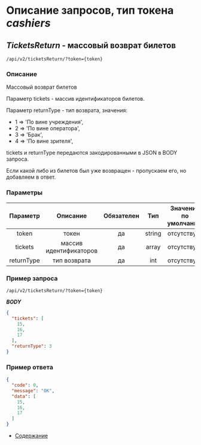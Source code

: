 Описание запросов, тип токена _cashiers_
========================================

_TicketsReturn_ - массовый возврат билетов
-------------------------------
`/api/v2/ticketsReturn/?token={token}`

### Описание
Массовый возврат билетов

Параметр tickets - массив идентификаторов билетов.

Параметр returnType - тип возврата, значения:

- 1 => 'По вине учреждения',
- 2 => 'По вине оператора',
- 3 => 'Брак',
- 4 => 'По вине зрителя',

tickets и returnType передаются закодированными в JSON в BODY запроса.

Если какой либо из билетов был уже возвращен - пропускаем его, но добавляем в ответ.

### Параметры
| Параметр 	|        Описание       	| Обязателен 	|   Тип  	| Значение по умолчанию 	|
|:--------:	|:---------------------:	|:----------:	|:------:	|:---------------------:	|
|   token  	|         токен         	|     да     	| string 	|      отсутствует      	|
|   tickets 	| массив идентификаторов 	|     да     	| array 	|      отсутствует      	|
|   returnType 	|  тип возврата 	|     да     	| int 	|      отсутствует      	|

### Пример запроса
`/api/v2/ticketsReturn/?token={token}`

***BODY***
```json
{
  "tickets": [
    15,
    16,
    17
  ],
  "returnType": 3
}
```

### Пример ответа
```json
{
  "code": 0,
  "message": "OK",
  "data": [
    15,
    16,
    17
  ]
}
```

* [Содержание](../index)